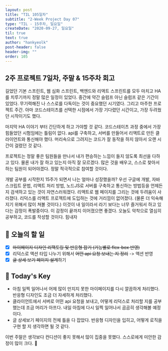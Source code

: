 ```yaml
---
layout: post
title: "TIL 105일차"
subtitle: "2-Week Project Day 07"
type: "TIL - 15주차, 일요일"
createDate: "2020-09-27, 일요일"
til: true
text: true
author: "hankyeolk"
post-header: false
header-img: ""
order: 105
---
```


## 2주 프로젝트 7일차, 주말 & 15주차 회고

길었던 기본 스프린트, 웹 심화 스프린트, 백엔드와 리액트 스프린트를 모두 마치고 HA를 치루기까지 정말 많은 일정이 있었다. 중간에 약간 슬럼프 아닌 슬럼프 같은 기간이 있었다. 무기력해진 나 스스로를 다독이는 것이 중요했던 시기였다. 그리고 마주한 프로젝트 주간. 아마 코드스테이츠를 선택한 시점에서 가장 기다렸던 시간이고, 가장 두려웠던 시작이기도 했다. <br>

마지막 HA 이야기 부터 간단하게 하고 가야할 것 같다. 코드스테이츠 과정 중에서 가장 힘들었던 시험임에는 틀림이 없다. api를 구축하고, 서버를 만들어서 리액트로 만든 클라이언트와 통신해야 했다. 머리속으로 그려지는 코드가 잘 동작을 하지 않아서 오랜 시간이 걸렸던 것 같다. <br>

프로젝트는 정말 좋은 팀원들을 만나서 내가 편승하는 느낌이 들지 않도록 최선을 다하고 있다. 물론 내가 잘 하고 있는지 아직 잘 모르겠다. 많은 것을 배우고, 스스로 찾아서 하는 팀원이 되어야겠다. 정말 적극적으로 참여할 것이다. <br>

개발 공부를 시작한지 15주가 되면서 나는 얼마나 성장했을까? 우선 구글에 개발, 자바스크립트 문법, 리액트 처리 방법, 노드JS로 서버를 구축하고 통신하는 방법등을 언제든지 검색하고 있는 것이 자연스러워졌다. 리액트로 웹 페이지를 그리는 것에 두려움이 사라졌다. 리덕스를 리액트 프로젝트에 도입하는 것에 거리낌이 없어졌다. (물론 더 익숙해지기 위해서 많이 쳐볼 것이다.) 이것이 내 일이라서 라기 보다는 너무 즐거워서 하고 있다는 감정이 폭발중이다. 이 감정이 끝까지 이어졌으면 좋겠다. 오늘도 악착으로 열심히 공부하고, 코드를 작성할 것이다. 힘내자 <br>

## 📅 오늘의 할 일

- [x] ~~마이페이지 디자인 리팩토링 및 반응형 잡기 (기능별로 flex-box 반영)~~ <br>
- [x] 리덕스로 액션 타입 나누기 위해서 ~~어떤 api 요청 보내는 지 정리~~ -> 액션 반영 <br>
- [x] ~~글 상세 보기 페이지 설계~~하기 <br>

## 🦄 Today's Key

- 아침 일찍 일어나서 어제 많이 만지지 못한 마이페이지를 다시 깔끔하게 처리했다. 반응형 디자인도 조금 더 자세하게 처리했다.
- 클라이언트에서 서버로 어떤 api 요청을 보내고, 어떻게 리덕스로 처리할 지를 공부했는데 조금 머리가 아프다. 내일 아침에 다시 일찍 일어나서 곰곰히 생각해볼 예정이다.
- 글 상세보기 페이지의 전체 틀을 다 잡았다. 반응형 디자인을 입히고, 어떻게 로직을 구현 할 지 생각하면 될 것 같다.

이번 주말은 생각보다 컨디션이 좋지 못해서 많이 집중을 못했다. 스스로에게 미안한 감정이 많이 크다. 🥶
